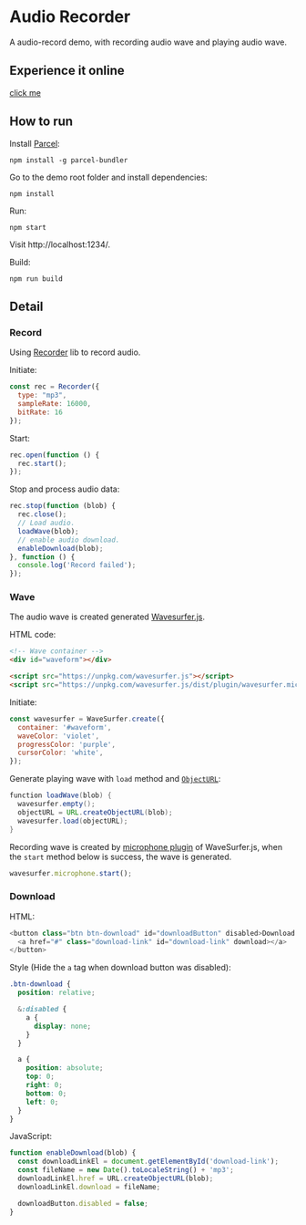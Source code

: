 # Audio Recorder

A audio-record demo, with recording audio wave and playing audio wave.

## Experience it online

[click me](https://zhongyangxun.github.io/audio-recorder/dist)   



## How to run

Install [Parcel]( https://parceljs.org/ ):

```shell
npm install -g parcel-bundler
```

Go to the demo root folder and install dependencies:

``` shell
npm install
```

Run:

```shell
npm start
```

Visit http://localhost:1234/.

Build:

```shell
npm run build
```



## Detail

### Record

Using  [Recorder]( https://github.com/xiangyuecn/Recorder ) lib to record audio.

Initiate:

```javascript
const rec = Recorder({
  type: "mp3",
  sampleRate: 16000,
  bitRate: 16
});
```

Start:

```javascript
rec.open(function () {
  rec.start();
});
```

Stop and process audio data:

```javascript
rec.stop(function (blob) {
  rec.close();
  // Load audio.
  loadWave(blob);
  // enable audio download. 
  enableDownload(blob);
}, function () {
  console.log('Record failed');
});
```



### Wave

The audio wave is created generated  [Wavesurfer.js]( https://wavesurfer-js.org/ ).

HTML code:

```html
<!-- Wave container -->
<div id="waveform"></div>

<script src="https://unpkg.com/wavesurfer.js"></script>
<script src="https://unpkg.com/wavesurfer.js/dist/plugin/wavesurfer.microphone.min.js"></script>
```

Initiate:

```javascript
const wavesurfer = WaveSurfer.create({
  container: '#waveform',
  waveColor: 'violet',
  progressColor: 'purple',
  cursorColor: 'white',
});
```

Generate playing wave with `load` method and   [`ObjectURL`]( https://developer.mozilla.org/en-US/docs/Web/API/URL/createObjectURL ):

```java
function loadWave(blob) {
  wavesurfer.empty();
  objectURL = URL.createObjectURL(blob);
  wavesurfer.load(objectURL);
}
```

Recording wave is created by  [microphone plugin]( https://wavesurfer-js.org/plugins/microphone.html ) of WaveSurfer.js, when the `start` method below is success, the wave is generated.

```javascript
wavesurfer.microphone.start();
```

### Download

HTML:

```javascript
<button class="btn btn-download" id="downloadButton" disabled>Download
  <a href="#" class="download-link" id="download-link" download></a>
</button>
```

Style (Hide the `a` tag when download button was disabled):

```scss
.btn-download {
  position: relative;

  &:disabled {
    a {
      display: none;
    }
  }

  a {
    position: absolute;
    top: 0;
    right: 0;
    bottom: 0;
    left: 0;
  }
}
```

JavaScript:

```javascript
function enableDownload(blob) {
  const downloadLinkEl = document.getElementById('download-link');
  const fileName = new Date().toLocaleString() + 'mp3';
  downloadLinkEl.href = URL.createObjectURL(blob);
  downloadLinkEl.download = fileName;

  downloadButton.disabled = false;
}
```

